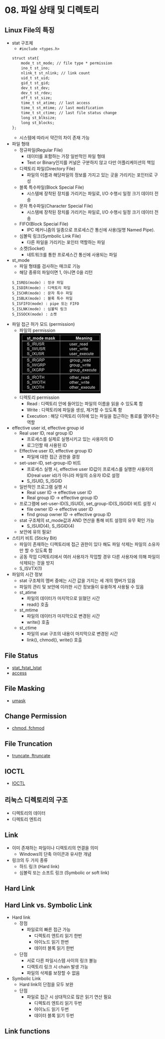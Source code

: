 # 08. 파일 상태 및 디렉토리
## Linux File의 특징
* stat 구조체
	* ```#include <types.h>```
	```
	struct stat{
		mode_t st_mode; // file type * permission
		ino_t st_ino;
		nlink_t st_nlink; // link count
		uid_t st_uid;
		gid_t st_gid;
		dev_t st_dev;
		dev_t st_rdev;
		off_t st_size;
		time_t st_atime; // last access
		time_t st_mtime; // last modification
		time_t st_ctime; // last file status change
		long st_blksize;
		long st_blocks;
	};
	```
	* 시스템에 따라서 약간의 차이 존재 가능  
* 파일 형태
	* 정규파일(Regular File)
		* 데이터를 포함하는 가장 일반적인 파일 형태
		* Text or Binary인지를 커널은 구분하지 않고 다만 어플리케이션의 책임
	* 디렉토리 파일(Directory File)
		* 파일의 이름과 해당파일의 정보를 가지고 있는 곳을 가리키는 포인터로 구성
	* 블록 특수파일(Block Special File)
		* 시스템에 장착된 장치를 가리키는 파일로, I/O 수행시 일정 크기 데이터 전송
	* 문자 특수파일(Character Special File)
		* 시스템에 장착된 장치를 가리키는 파일로, I/O 수행시 일정 크기 데이터 전송
	* FIFO(Block Special File)
		* IPC 메커니즘의 일종으로 프로세스간 통신에 사용(일명 Named Pipe).
	* 심볼릭 링크(Symbolic Link File)
		* 다른 파일을 가리키는 포인터 역할하는 파일
	* 소켓(Socket)
		* 네트워크를 통한 프로세스간 통신에 사용되는 파일
* st_mode
	* 파일 형태를 검사하는 매크로 기능
	* 해당 종류의 파일이면 1, 아니면 0을 리턴
	```
	S_ISREG(mode) : 정규 파일
	S_ISDIR(mode) : 디렉토리 파일
	S_ISCHR(mode) : 문자 특수 파일
	S_ISBLK(mode) : 블록 특수 파일
	S_ISFIFO(mode) : pipe 또는 FIFO
	S_ISLNK(mode) : 심볼릭 링크
	S_ISSOCK(mode) : 소켓
	```
* 파일 접근 허가 모드 (permission)
	* 파일의 permission  
	![st_mode_mask_table](./st_mode_mask_table.png?raw=true)  
	* 디렉토리 permission
		* Read : 디렉토리 안에 들어있는 파일의 이름을 읽을 수 있도록 함
		* Write : 디렉토리에 파일을 생성, 제거할 수 있도록 함
		* Execution : 해당 디렉토리 이하에 있는 파일을 접근하는 통로를 열어주는 역할
* effective user id, effective group id
	* Real user ID, real group ID
		* 프로세스를 실제로 실행시키고 있는 사용자의 ID
		* 로그인할 때 사용된 ID
	* Effective user ID, effective group ID
		* 파일에 대한 접근 권한을 결정
	* set-user-ID, set-group-ID 비트
		* 프로세스 실행 시, effective user ID값이 프로세스를 실행한 사용자의 ID(real user id)가 아니라 파일의 소유자 ID로 설정
		* S_ISUID, S_ISGID
	* 일반적인 프로그램 실행 시
		* Real user ID -> effective user ID
		* Real group ID -> effective group ID
	* 프로그램에 set-user-ID(S_ISUID), set_group-ID(S_ISGID) 비트 설정 시
		* file owner ID -> effective user ID
		* find group owner ID -> effective group ID
	* stat 구조체의 st_mode값과 AND 연산을 통해 비트 설정의 유무 확인 가능
		* S_ISUID(4), S_ISGID(4)
	* 보안에 유의 필요!
* 스티키 비트 (Sticky Bit)
	* 파일이 존재하는 디렉토리에 접근 권한이 있다 해도 파일 삭제는 파일의 소유자만 할 수 있도록 함
	* 공동 작업 디렉토리에서 여러 사용자가 작업할 경우 다른 사용자에 의해 파일이 삭제되는 것을 방지
	* S_ISVTX(1)
* 파일의 시간 정보
	* stat 구조체의 멤버 중에는 시간 값을 가지는 세 개의 멤버가 있음
	* 파일의 관리 및 보안에 이러한 시간 정보들이 유용하게 사용될 수 있음
	* st_atime
		* 파일의 데이터가 마지막으로 읽혔던 시간
		* read() 호출
	* st_mtime
		* 파일의 데이터가 마지막으로 변경된 시간
		* write() 호출
	* st_ctime
		* 파일의 stat 구조의 내용이 마지막으로 변경된 시간
		* link(), chmod(), write() 호출
## File Status
* [stat_fstat_lstat](./stat_fstat_lstat)
* [access](./access)
## File Masking
* [umask](./umask)
## Change Permission
* [chmod, fchmod](./chmod_fchmod)
## File Truncation
* [truncate, ftruncate](./truncate_ftruncate)
## IOCTL
* [IOCTL](./ioctl)
## 리눅스 디렉토리의 구조
* 디렉토리의 데이터
* 디렉토리 엔트리
## Link
* 이미 존재하는 파일이나 디렉토리의 연결을 의미
	* Windows의 단축 아이콘과 유사한 개념
* 링크의 두 가지 종류
	* 하드 링크 (Hard link)
	* 심볼릭 또는 소프트 링크 (Symbolic or soft link)
## Hard Link

## Hard Link vs. Symbolic Link
* Hard link
	* 장점
		* 파일로의 빠른 접근 가능
			* 디렉토리 엔트리 읽기 한번
			* 아이노드 읽기 한번
			* 데이터 블록 읽기 한번
	* 단점
		* 서로 다른 파일시스템 사이의 링크 불능
		* 디렉토리 링크 시 chain 발생 가능
		* 파일의 삭제를 보장할 수 없음
* Symbolic Link
	* Hard link의 단점을 모두 보완
	* 단점
		* 파일로 접근 시 상대적으로 많은 읽기 연산 필요
			* 디렉토리 엔트리 읽기 두번
			* 아이노드 읽기 두번
			* 데이터 블록 읽기 두번
## Link functions

